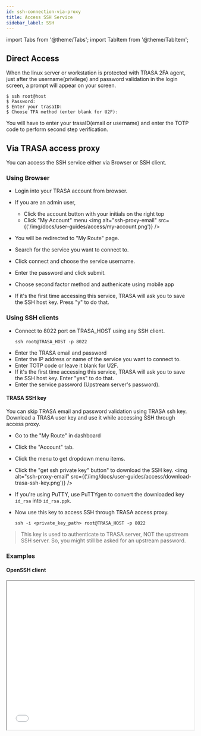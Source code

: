 ```yaml
---
id: ssh-connection-via-proxy
title: Access SSH Service
sidebar_label: SSH
---
```

import Tabs from '@theme/Tabs';
import TabItem from '@theme/TabItem';


## Direct Access
When the linux server or workstation is protected with TRASA 2FA agent, just after the username(privilege) and password validation in the login screen, a prompt will appear on your screen. 
```shell script
$ ssh root@host
$ Password:
$ Enter your trasaID: 
$ Choose TFA method (enter blank for U2F):
```
You will have to enter your trasaID(email or username) and enter the TOTP code to perform second step verification.


## Via TRASA access proxy
You can access the SSH service either via Browser or SSH client.

### Using Browser

* Login into your TRASA account from browser.
* If you are an admin user,
    - Click the account button with your initials on the right top
    - Click "My Account" menu 
    <img alt="ssh-proxy-email" src={('/img/docs/user-guides/access/my-account.png')} />  

* You will be redirected to "My Route" page.
* Search for the service you want to connect to.
* Click connect and choose the service username.

* Enter the password and click submit.
* Choose second factor method and authenicate using mobile app
* If it's the first time accessing this service, TRASA will ask you to save the SSH host key.
Press "y" to do that.







### Using SSH clients

* Connect to 8022 port on TRASA_HOST using any SSH client.
    ```shell script
    ssh root@TRASA_HOST -p 8022
    ```     
* Enter the TRASA email and password   
* Enter the IP address or name of the service you want to connect to.   
* Enter TOTP code or leave it blank for U2F.  
* If it's the first time accessing this service, TRASA will ask you to save the SSH host key.
  Enter "yes" to do that.
* Enter the service password (Upstream server's password).   



#### TRASA SSH key
You can skip TRASA email and password validation using TRASA ssh key.
Download a TRASA user key and use it while accessing SSH through access proxy.

* Go to the "My Route" in dashboard
* Click the "Account" tab.
* Click the menu to get dropdown menu items.
* Click the "get ssh private key" button" to download the SSH key.
  <img alt="ssh-proxy-email" src={('/img/docs/user-guides/access/download-trasa-ssh-key.png')} />  

* If you're using PuTTY, use PuTTYgen to convert the downloaded key `id_rsa` into `id_rsa.ppk`.
* Now use this key to access SSH through TRASA access proxy.
    ```shell script
    ssh -i <private_key_path> root@TRASA_HOST -p 8022
    ```    

>This key is used to authenticate to TRASA server, NOT the upstream SSH server.
>So, you might still be asked for an upstream password.
 

### Examples
#### OpenSSH client
<iframe allowfullscreen width="100%" height='400' src={('/video/ssh-access-cli.mp4')} />  

#### OpenSSH client with TRASA private key
<iframe allowfullscreen width="100%" height='400' src={('/video/ssh-access-with-key.mp4')} />  

#### Putty with TRASA private key
<iframe allowfullscreen width="100%" height='400' src={('/video/ssh-access-putty.mp4')} />  




<!---

<Tabs
    defaultValue="openssh"
    values={[
  
            {label: 'OpenSSH Client', value: 'openssh'},
            {label: 'TRASA cli', value: 'trasacli'},
            {label: 'Putty', value: 'putty'},
            {label: 'Bitvise', value: 'bitvise'},
        ]}
>


<TabItem value="openssh">


* `ssh -i <private_key_path> root@trasa.hostname -p 8022`     
* Enter TRASA email and password   
* Enter IP address of service you want to connect to   
* Enter TOTP code or leave it blank for U2F   
* Enter Service password   

</TabItem>

<TabItem value="trasacli">

* [Setup device agent](#)
* `trasacli -u username`
* Enter TRASA URL if asked     
* Enter TRASA email and password   
* Enter the IP address of service you want to connect to   
* Enter TOTP code or leave it blank for U2F   
* Enter Service password   

</TabItem>


<TabItem value="putty">

* Enter the TRASA hostname or IP address under Session.

:::note 
If you have dowloaded the TRASA user key
* Navigate to Connection > SSH > Auth.
* Use PuTTYgen to convert the downloaded key `id_rsa` into `id_rsa.ppk`.
* Click Browse... under Authentication parameters / Private key file for authentication.
* Locate the id_rsa.ppk private key and click Open.
* Click Open again to log into the remote server with key pair authentication.
::: 

* Enter TRASA email and password.
* Enter IP address of service you want to connect to.   
* Enter TOTP code or leave it blank for U2F.
* Enter Service password.

</TabItem>


  <TabItem value="bitvise">
  todo
  </TabItem>


</Tabs>



--->



## Using private key instead of password

### Save private keys in vault (Recommended)
Ask your administrator to [save the private key in the vault](../providers/vault/tsxvault.md#storing-service-credentials).

### Using agent forwarding
>SSH Agent forwarding is not recommended since it allows users with root privilege in the server to use your SSH keys.

* Add the private key to ssh agent `ssh-add <private_key_path>`
* Use -A flag `ssh -A -i <private_key_path> root@trasa.hostname -p 8022`


You can use TRASA private key and service private key at the same time.   
`ssh -A -i <trasa_private_key_path> -i <service_private_key_path> root@trasa.hostname -p 8022`




